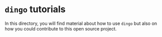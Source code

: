# `dingo` tutorials 

In this directory, you will find material about how to use `dingo` but also on how you could contribute to this open source project. 

